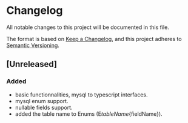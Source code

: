 # Changelog
All notable changes to this project will be documented in this file.

The format is based on [Keep a Changelog](https://keepachangelog.com/en/1.0.0/),
and this project adheres to [Semantic Versioning](https://semver.org/spec/v2.0.0.html).

## [Unreleased]
### Added
- basic functionnalities, mysql to typescript interfaces.
- mysql enum support.
- nullable fields support.
- added the table name to Enums (E${tableName}${fieldName}).
